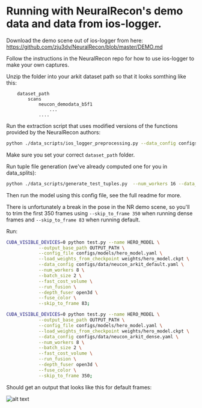 # Running with NeuralRecon's demo data and data from ios-logger.

Download the demo scene out of ios-logger from here: https://github.com/zju3dv/NeuralRecon/blob/master/DEMO.md

Follow the instructions in the NeuralRecon repo for how to use ios-logger to make your own captures.

Unzip the folder into your arkit dataset path so that it looks somthing like this:

```
    dataset_path
        scans 
            neucon_demodata_b5f1
                ...
            ....
```

Run the extraction script that uses modified versions of the functions provided by the NeuralRecon authors:

```bash
python ./data_scripts/ios_logger_preprocessing.py --data_config configs/data/neucon_arkit_default.yaml 
```

Make sure you set your correct `dataset_path` folder.

Run tuple file generation (we've already computed one for you in data_splits):

```bash
python ./data_scripts/generate_test_tuples.py  --num_workers 16 --data_config configs/data/neucon_arkit_default.yaml
```

Then run the model using this config file, see the full readme for more. 

There is unfortunately a break in the pose in the NR demo scene, so you'll to trim the first 350 frames using `--skip_to_frame 350` when running dense frames and `--skip_to_frame 83` when running default.

Run:

```bash
CUDA_VISIBLE_DEVICES=0 python test.py --name HERO_MODEL \
            --output_base_path OUTPUT_PATH \
            --config_file configs/models/hero_model.yaml \
            --load_weights_from_checkpoint weights/hero_model.ckpt \
            --data_config configs/data/neucon_arkit_default.yaml \
            --num_workers 8 \
            --batch_size 2 \
            --fast_cost_volume \
            --run_fusion \
            --depth_fuser open3d \
            --fuse_color \
            --skip_to_frame 83;
```

```bash
CUDA_VISIBLE_DEVICES=0 python test.py --name HERO_MODEL \
            --output_base_path OUTPUT_PATH \
            --config_file configs/models/hero_model.yaml \
            --load_weights_from_checkpoint weights/hero_model.ckpt \
            --data_config configs/data/neucon_arkit_dense.yaml \
            --num_workers 8 \
            --batch_size 2 \
            --fast_cost_volume \
            --run_fusion \
            --depth_fuser open3d \
            --fuse_color \
            --skip_to_frame 350;
```

Should get an output that looks like this for default frames: 

![alt text](../media/arkit_ioslogger_snapshot.png)
